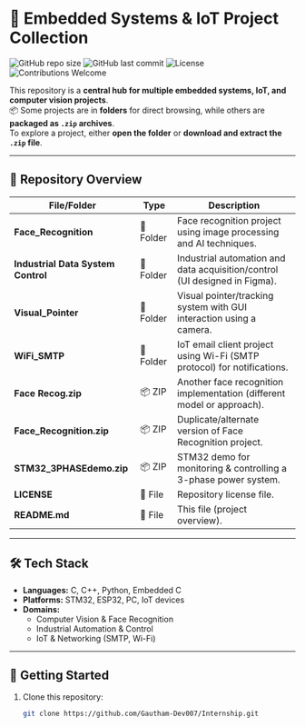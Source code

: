 # 🚀 Embedded Systems & IoT Project Collection

![GitHub repo size](https://img.shields.io/github/repo-size/Gautham-Dev007/Internship)
![GitHub last commit](https://img.shields.io/github/last-commit/Gautham-Dev007/Internship)
![License](https://img.shields.io/github/license/Gautham-Dev007/Internship)
![Contributions Welcome](https://img.shields.io/badge/contributions-welcome-brightgreen.svg)

This repository is a **central hub for multiple embedded systems, IoT, and computer vision projects**.  
📦 Some projects are in **folders** for direct browsing, while others are **packaged as `.zip` archives**.  
To explore a project, either **open the folder** or **download and extract the `.zip` file**.

---

## 📂 Repository Overview

| File/Folder | Type | Description |
|-------------|------|-------------|
| **Face_Recognition** | 📁 Folder | Face recognition project using image processing and AI techniques. |
| **Industrial Data System Control** | 📁 Folder | Industrial automation and data acquisition/control (UI designed in Figma). |
| **Visual_Pointer** | 📁 Folder | Visual pointer/tracking system with GUI interaction using a camera. |
| **WiFi_SMTP** | 📁 Folder | IoT email client project using Wi-Fi (SMTP protocol) for notifications. |
| **Face Recog.zip** | 📦 ZIP | Another face recognition implementation (different model or approach). |
| **Face_Recognition.zip** | 📦 ZIP | Duplicate/alternate version of Face Recognition project. |
| **STM32_3PHASEdemo.zip** | 📦 ZIP | STM32 demo for monitoring & controlling a 3-phase power system. |
| **LICENSE** | 📄 File | Repository license file. |
| **README.md** | 📄 File | This file (project overview). |

---

## 🛠️ Tech Stack

- **Languages:** C, C++, Python, Embedded C  
- **Platforms:** STM32, ESP32, PC, IoT devices  
- **Domains:**  
  - Computer Vision & Face Recognition  
  - Industrial Automation & Control  
  - IoT & Networking (SMTP, Wi-Fi)  

---

## 🔧 Getting Started

1. Clone this repository:
   ```bash
   git clone https://github.com/Gautham-Dev007/Internship.git
